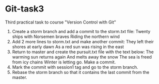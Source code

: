 # Git-task3
Third practical task to course "Version Control with Git" 


1. Create a storm branch and add a commit to the storm.txt file: Twenty ships with Norsemen braves Riding the northern wind
2. Add 2 more lines to storm.txt and make another commit: They left their shores at early dawn As a red sun was rising in the east
3. Return to master and create the pursuit.txt file with the text below: The warming sun returns again And melts away the snow The sea is freed from icy chains Winter is letting go. Make a commit.
4. Mark the commit with session1 tag and go to the storm branch.
5. Rebase the storm branch so that it contains the last commit from the master.

